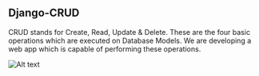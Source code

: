## Django-CRUD
CRUD stands for Create, Read, Update & Delete. These are the four basic operations which are executed on Database Models. We are developing a web app which is capable of performing these operations.

![Alt text](https://drive.google.com/file/d/1wxyIs3ZM7VuGqbL2879u8yZHR8MGIc1k/view?usp=drive_link "a title")
